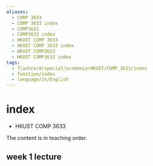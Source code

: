```yaml
---
aliases:
  - COMP 3633
  - COMP 3633 index
  - COMP3633
  - COMP3633 index
  - HKUST COMP 3633
  - HKUST COMP 3633 index
  - HKUST COMP3633
  - HKUST COMP3633 index
tags:
  - flashcard/special/academia/HKUST/COMP_3633/index
  - function/index
  - language/in/English
---
```


# index

- HKUST COMP 3633

The content is in teaching order.

## week 1 lecture
